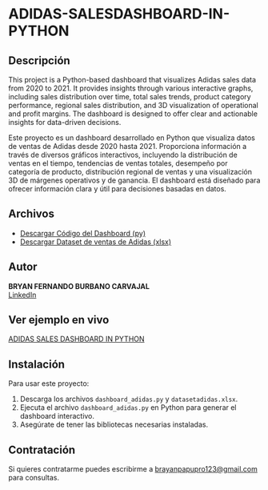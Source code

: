 # ADIDAS-SALESDASHBOARD-IN-PYTHON


## Descripción

This project is a Python-based dashboard that visualizes Adidas sales data from 2020 to 2021. It provides insights through various interactive graphs, including sales distribution over time, total sales trends, product category performance, regional sales distribution, and 3D visualization of operational and profit margins. The dashboard is designed to offer clear and actionable insights for data-driven decisions.


Este proyecto es un dashboard desarrollado en Python que visualiza datos de ventas de Adidas desde 2020 hasta 2021. Proporciona información a través de diversos gráficos interactivos, incluyendo la distribución de ventas en el tiempo, tendencias de ventas totales, desempeño por categoría de producto, distribución regional de ventas y una visualización 3D de márgenes operativos y de ganancia. El dashboard está diseñado para ofrecer información clara y útil para decisiones basadas en datos.


## Archivos

- [Descargar Código del Dashboard (py)](dashboard_adidas.py)
- [Descargar Dataset de ventas de Adidas (xlsx)](datasetadidas.xlsx)

## Autor
**BRYAN FERNANDO BURBANO CARVAJAL**  
[LinkedIn](https://www.linkedin.com/in/bryanburbanocarvajal)  

## Ver ejemplo en vivo
[ADIDAS SALES DASHBOARD IN PYTHON]()

## Instalación

Para usar este proyecto:
1. Descarga los archivos `dashboard_adidas.py` y `datasetadidas.xlsx`.
2. Ejecuta el archivo `dashboard_adidas.py` en Python para generar el dashboard interactivo.
3. Asegúrate de tener las bibliotecas necesarias instaladas.

## Contratación

Si quieres contratarme puedes escribirme a brayanpapupro123@gmail.com para consultas.
